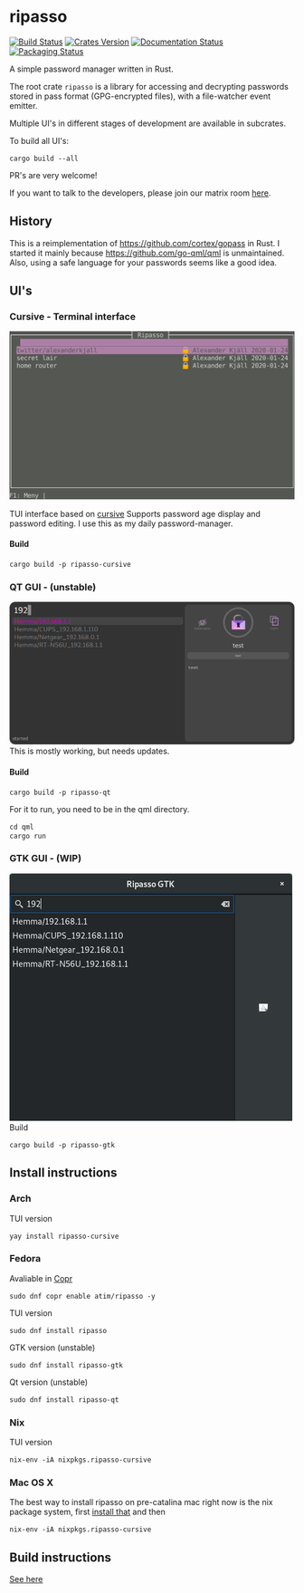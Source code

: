 # ripasso
[![Build Status](https://travis-ci.org/cortex/ripasso.svg?branch=master)](https://travis-ci.org/cortex/ripasso)
[![Crates Version](https://meritbadge.herokuapp.com/ripasso)](https://crates.io/crates/ripasso)
[![Documentation Status](https://docs.rs/ripasso/badge.svg)](https://docs.rs/ripasso/)
[![Packaging Status](https://repology.org/badge/tiny-repos/ripasso-cursive.svg)](https://repology.org/project/ripasso-cursive/versions)

A simple password manager written in Rust.

The root crate `ripasso` is a library for accessing and decrypting passwords
stored in pass format (GPG-encrypted files), with a file-watcher event emitter.

Multiple UI's in different stages of development are available in subcrates.

To build all UI's:
```
cargo build --all
```

PR's are very welcome!

If you want to talk to the developers, please join our matrix room [here](https://riot.im/app/#/room/#ripasso:matrix.org).

## History
This is a reimplementation of https://github.com/cortex/gopass in Rust. I started it mainly because https://github.com/go-qml/qml
is unmaintained. Also, using a safe language for your passwords seems like a good idea.

## UI's

### Cursive - Terminal interface
![Screenshot of ripasso-cursive](doc/ripasso-cursive-0.4.0.png)

TUI interface based on [cursive](https://github.com/gyscos/Cursive)
Supports password age display and password editing.
I use this as my daily password-manager.

#### Build
```
cargo build -p ripasso-cursive
```


### QT GUI - (unstable)
![Screenshot of ripasso-qt](doc/ripasso-qt.png)
This is mostly working, but needs updates.

#### Build

```
cargo build -p ripasso-qt
```
For it to run, you need to be in the qml directory.

```
cd qml
cargo run
```

### GTK GUI - (WIP)
![Screenshot of ripasso-gtk](doc/ripasso-gtk.png)
Build

```
cargo build -p ripasso-gtk
```

## Install instructions

### Arch

TUI version
```
yay install ripasso-cursive
```

### Fedora

Avaliable in [Copr](https://copr.fedorainfracloud.org/coprs/atim/ripasso/)
```
sudo dnf copr enable atim/ripasso -y
```

TUI version
```
sudo dnf install ripasso
```

GTK version (unstable)
```
sudo dnf install ripasso-gtk
```

Qt version (unstable)
```
sudo dnf install ripasso-qt
```

### Nix

TUI version
```
nix-env -iA nixpkgs.ripasso-cursive
```

### Mac OS X

The best way to install ripasso on pre-catalina mac right now is the nix package system, first [install that](https://nixos.org/nix/download.html) and then

```
nix-env -iA nixpkgs.ripasso-cursive
```

## Build instructions

[See here](https://github.com/cortex/ripasso/blob/master/BUILD_INSTRUCTIONS.md)
